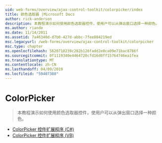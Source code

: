 ```yaml
---
uid: web-forms/overview/ajax-control-toolkit/colorpicker/index
title: 颜色选取器 |Microsoft Docs
author: rick-anderson
description: 本教程演示如何使用颜色选取器控件，使用户可以从弹出窗口选择一种颜色。
ms.author: riande
ms.date: 11/14/2011
ms.assetid: 7a46340d-d7b0-427d-abbc-7fee884219ed
msc.legacyurl: /web-forms/overview/ajax-control-toolkit/colorpicker
msc.type: chapter
ms.openlocfilehash: 5620710239c282b126fadd2e0ca09e71bac8786f
ms.sourcegitcommit: 0f1119340e4464720cfd16d0ff15764746ea1fea
ms.translationtype: MT
ms.contentlocale: zh-CN
ms.lasthandoff: 04/09/2019
ms.locfileid: "59407388"
---
```

# <a name="colorpicker"></a>ColorPicker

> 本教程演示如何使用颜色选取器控件，使用户可以从弹出窗口选择一种颜色。


- [ColorPicker 控件扩展程序 (C#)](using-the-colorpicker-control-extender-cs.md)
- [ColorPicker 控件扩展程序 (VB)](using-the-colorpicker-control-extender-vb.md)
